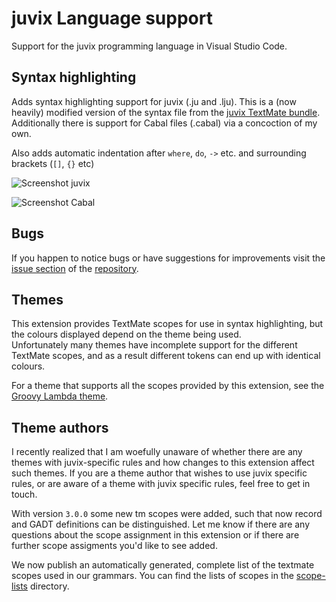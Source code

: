 # juvix Language support


Support for the juvix programming language in Visual Studio Code.

## Syntax highlighting

Adds syntax highlighting support for juvix (.ju and .lju). This is a (now heavily) modified version of
the syntax file from the [juvix TextMate bundle](https://github.com/textmate/juvix.tmbundle).
Additionally there is support for Cabal files (.cabal) via a concoction of my own.

Also adds automatic indentation after `where`, `do`, `->` etc. and surrounding brackets (`[]`, `{}` etc)

![Screenshot juvix](/images/screenshot1.png?raw=true)

![Screenshot Cabal](/images/screenshot-cabal1.png?raw=true)

## Bugs

If you happen to notice bugs or have suggestions for improvements visit the [issue
section](https://github.com/metastatedev/juvix/issues) of the
[repository](https://github.com/metastatedev/juvix).

## Themes

This extension provides TextMate scopes for use in syntax highlighting, but the colours displayed
depend on the theme being used.    
Unfortunately many themes have incomplete support for the different TextMate scopes, and as a
result different tokens can end up with identical colours.    

For a theme that supports all the scopes provided by this extension, see the
[Groovy Lambda theme](https://github.com/sheaf/groovy-lambda).

## Theme authors

I recently realized that I am woefully unaware of whether there are any themes with juvix-specific
rules and how changes to this extension affect such themes. If you are a theme author that wishes to
use juvix specific rules, or are aware of a theme with juvix specific rules, feel free to get in
touch.

With version `3.0.0` some new tm scopes were added, such that now record and GADT definitions can be
distinguished. Let me know if there are any questions about the scope assignment in this
extension or if there are further scope assigments you'd like to see added.

We now publish an automatically generated, complete list of the textmate scopes
used in our grammars. You can find the lists of scopes in the
[scope-lists](/scope-lists) directory.
